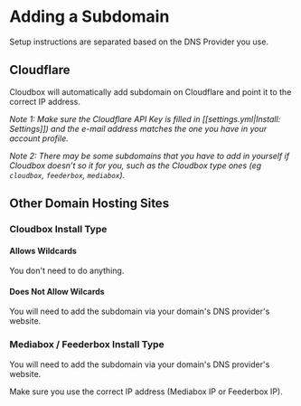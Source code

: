 # Adding a Subdomain

Setup instructions are separated based on the DNS Provider you use.

## Cloudflare

Cloudbox will automatically add subdomain on Cloudflare and point it to the correct IP address.

_Note 1: Make sure the Cloudflare API Key is filled in \[\[settings.yml\|Install: Settings\]\]\) and the e-mail address matches the one you have in your account profile._

_Note 2: There may be some subdomains that you have to add in yourself if Cloudbox doesn’t so it for you, such as the Cloudbox type ones \(eg `cloudbox`, `feederbox`, `mediabox`\)._

## Other Domain Hosting Sites

### Cloudbox Install Type

#### Allows Wildcards

You don't need to do anything.

#### Does Not Allow Wilcards

You will need to add the subdomain via your domain's DNS provider's website.

### Mediabox / Feederbox Install Type

You will need to add the subdomain via your domain's DNS provider's website.

Make sure you use the correct IP address \(Mediabox IP or Feederbox IP\).

